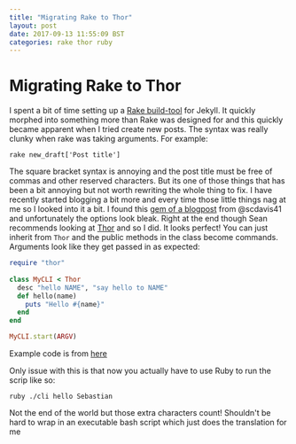 ```yaml
---
title: "Migrating Rake to Thor"
layout: post
date: 2017-09-13 11:55:09 BST
categories: rake thor ruby
---
```


# Migrating Rake to Thor
I spent a bit of time setting up a [Rake build-tool](https://github.com/SebastianCarroll/jekyll-rakefile) for Jekyll. It quickly morphed into something more than Rake was designed for and this quickly became apparent when I tried create new posts. The syntax was really clunky when rake was taking arguments. For example:

~~~
rake new_draft['Post title']
~~~

The square bracket syntax is annoying and the post title must be free of commas and other reserved characters.
But its one of those things that has been a bit annoying but not worth rewriting the whole thing to fix.
I have recently started blogging a bit more and every time those little things nag at me so I looked into it a bit. I found this [gem of a blogpost](http://cobwwweb.com/4-ways-to-pass-arguments-to-a-rake-task) from @scdavis41 and unfortunately the options look bleak. Right at the end though Sean recommends looking at [Thor](https://github.com/erikhuda/thor) and so I did. It looks perfect! You can just inherit from `Thor` and the public methods in the class become commands. Arguments look like they get passed in as expected:

~~~ ruby
require "thor"
 
class MyCLI < Thor
  desc "hello NAME", "say hello to NAME"
  def hello(name)
    puts "Hello #{name}"
  end
end

MyCLI.start(ARGV)
~~~

Example code is from [here](http://whatisthor.com/)

Only issue with this is that now you actually have to use Ruby to run the scrip like so:

~~~
ruby ./cli hello Sebastian
~~~

Not the end of the world but those extra characters count! Shouldn't be hard to wrap in an executable bash script which just does the translation for me
